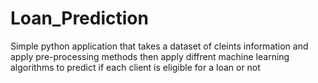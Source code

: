 # Loan_Prediction
Simple python application that takes a dataset of cleints information and apply pre-processing methods then apply diffrent machine learning
algorithms to predict if each client is eligible for a loan or not
